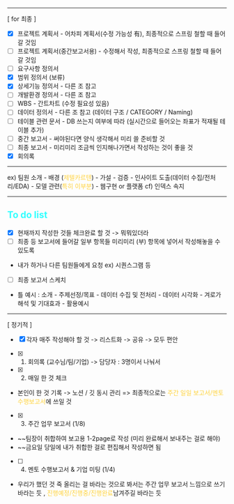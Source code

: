 ***
[ for 최종 ]
- [x] 프로젝트 계획서          - 어차피 계획서(수정 가능성 有), 최종적으로 스프링 철할 때 들어갈 것임 
- [ ] 프로젝트 계획서(중간보고서용) - 수정해서 작성, 최종적으로 스프링 철할 때 들어갈 것임 
- [ ] 요구사항 정의서
- [x] 범위 정의서 (보류)
- [x] 상세기능 정의서          - 다른 조 참고
- [ ] 개발환경 정의서          - 다른 조 참고
- [ ] WBS                             - 간트차트 (수정 필요성 있음)
- [ ] 데이터 정의서              - 다른 조 참고 (데이터 구조 / CATEGORY / Naming)
- [ ] 테이블 관련 문서         -  DB 쓰는지 여부에 따라 (실시간으로 들어오는 좌표가 적재될 테이블 추가)
- [ ] 중간 보고서                  - 써야된다면 양식 생각해서 미리 쓸 준비할 것
- [ ] 최종 보고서                  - 미리미리 조금씩 인지해나가면서 작성하는 것이 좋을 것
- [x] 회의록
***
ex) 팀원 소개 - 배경 (<span style="color: #ffd33d">제텔카르텐</span>) - 가설 - 검증 - 인사이트 도출(데이터 수집/전처리/EDA) - 모델 관련(<span style="color: #ffd33d">특히 이부분</span>) - 웹구현 or 플랫폼
cf) 인덱스 속지
***
## <span style="color: #33FFFF">To do list</span>
- [x] 현재까지 작성한 것들 체크완료 할 것 -> 뭐뭐있더라
- [ ] 최종 등 보고서에 들어갈 일부 항목들 미리미리 (부) 항목에 넣어서 작성해놓을 수 있도록
- 내가 하거나 다른 팀원들에게 요청
ex) 시퀀스그램 등
- [ ] 최종 보고서 스케치
- 틀 예시 : 소개 - 주제선정/목표 - 데이터 수집 및 전처리 - 데이터 시각화 - 겨로가해석 및 기대효과 - 활용예시
***
[ 정기적 ]
- [x] 각자 매주 작성해야 할 것 -> 리스트화 -> 공유 -> 모두 편안

- [x] 1. 회의록 (교수님/팀/기업) -> 담당자 : 3명이서 나눠서

- [x] 2. 매일 한 것 체크 
- 본인이 한 것 기록 -> 노션 / 깃 동시 관리  => 최종적으로는 <span style="color: #ffd33d">주간 일일 보고서/멘토 수행보고서</span>에 쓰일 것

- [x] 3. 주간 업무 보고서 (1/8)
- ~~팀장이 취합하여 보고용 1-2page로 작성 (미리 완료해서 보내주는 걸로 해야)
- ~~금요일 당일에 내가 취합한 걸로 편집해서 작성하면 됨

- [ ] 4. 멘토 수행보고서 & 기업 미팅 (1/4)
- 우리가 했던 것 죽 올리는 걸 바라는 것으로 봐서는 주간 업무 보고서 느낌으로 쓰기 바라는 듯 , <span style="color: #ffd33d">진행예정/진행중/진행완료</span>남겨주길 바라는 듯


